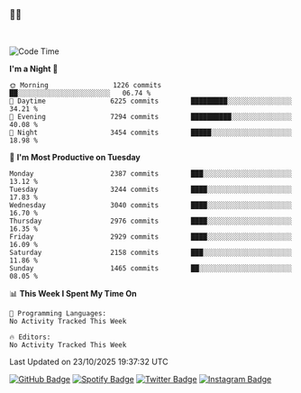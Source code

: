 ### 🤙🍺

<!-- <a href="https://github-readme-stats.vercel.app/api?username=hzak2xx&count_private=true&show_icons=true&theme=dracula">
  <img align="center" src="https://github-readme-stats.vercel.app/api?username=hzak2xx&count_private=true&show_icons=true&theme=dracula" />
</a>
</br> -->
</br>

<!--START_SECTION:waka-->
![Code Time](http://img.shields.io/badge/Code%20Time-4%2C209%20hrs%2040%20mins-blue)

**I'm a Night 🦉** 

```text
🌞 Morning                1226 commits        ██░░░░░░░░░░░░░░░░░░░░░░░   06.74 % 
🌆 Daytime                6225 commits        █████████░░░░░░░░░░░░░░░░   34.21 % 
🌃 Evening                7294 commits        ██████████░░░░░░░░░░░░░░░   40.08 % 
🌙 Night                  3454 commits        █████░░░░░░░░░░░░░░░░░░░░   18.98 % 
```
📅 **I'm Most Productive on Tuesday** 

```text
Monday                   2387 commits        ███░░░░░░░░░░░░░░░░░░░░░░   13.12 % 
Tuesday                  3244 commits        ████░░░░░░░░░░░░░░░░░░░░░   17.83 % 
Wednesday                3040 commits        ████░░░░░░░░░░░░░░░░░░░░░   16.70 % 
Thursday                 2976 commits        ████░░░░░░░░░░░░░░░░░░░░░   16.35 % 
Friday                   2929 commits        ████░░░░░░░░░░░░░░░░░░░░░   16.09 % 
Saturday                 2158 commits        ███░░░░░░░░░░░░░░░░░░░░░░   11.86 % 
Sunday                   1465 commits        ██░░░░░░░░░░░░░░░░░░░░░░░   08.05 % 
```


📊 **This Week I Spent My Time On** 

```text
💬 Programming Languages: 
No Activity Tracked This Week

🔥 Editors: 
No Activity Tracked This Week
```


 Last Updated on 23/10/2025 19:37:32 UTC
<!--END_SECTION:waka-->

[![GitHub Badge](https://img.shields.io/badge/GitHub-100000?style=for-the-badge&logo=github&logoColor=white)](https://github.com/hzak2xx)
[![Spotify Badge](https://img.shields.io/badge/Spotify-1ED760?&style=for-the-badge&logo=spotify&logoColor=white)](https://open.spotify.com/user/uf90s6sbbh75a1mt44clkhkvf)
[![Twitter Badge](https://img.shields.io/badge/Twitter-1DA1F2?style=for-the-badge&logo=twitter&logoColor=white)](https://twitter.com/hzak2xx)
[![Instagram Badge](https://img.shields.io/badge/Instagram-E4405F?style=for-the-badge&logo=instagram&logoColor=white)](https://www.instagram.com/hzak2xx/)
